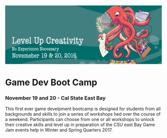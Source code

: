 ![Game Dev Boot Camp Banner](banner.png "Game Dev Boot Camp Banner")

# Game Dev Boot Camp
### November 19 and 20 - Cal State East Bay
This first ever game develpment bootcamp is designed for students from all backgrounds and skills to join a series of workshops hed over the course of a weekend.  Participants can choose from one or all workshops to unlock their creative skills and level up in preparation of the CSU east Bay Game Jam events help in Winter and Spring Quarters 2017.
